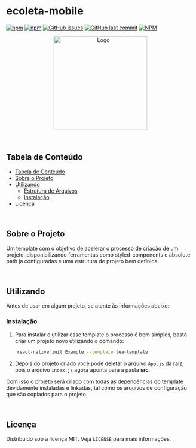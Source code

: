 # ecoleta-mobile


<!-- PROJECT SHIELDS -->

[![npm](https://img.shields.io/npm/v/ecoleta-mobile.svg?label=npm%20package)](https://www.npmjs.com/package/ecoleta-mobile)
[![npm](https://img.shields.io/npm/dt/ecoleta-mobile.svg)](https://www.npmjs.com/package/ecoleta-mobile)
[![GitHub issues](https://img.shields.io/github/issues-raw/CarlosETB/ecoleta-mobile.svg)](https://github.com/CarlosETB/ecoleta-mobile/issues)
[![GitHub last commit](https://img.shields.io/github/last-commit/CarlosETB/ecoleta-mobile.svg)](https://github.com/CarlosETB/ecoleta-mobile/commits/master)
[![NPM](https://img.shields.io/npm/l/ecoleta-mobile.svg)](https://choosealicense.com/licenses/mit/)

<!-- PROJECT LOGO -->

<p align="center">
    <img height="250px" src="https://imgur.com/gallery/f6ptHrs" alt="Logo">
</p>

<br />

<!-- TABLE OF CONTENTS -->

## Tabela de Conteúdo

- [Tabela de Conteúdo](#tabela-de-conte%C3%BAdo)
- [Sobre o Projeto](#sobre-o-projeto)
- [Utilizando](#utilizando)
  - [Estrutura de Arquivos](#estrutura-de-arquivos)
  - [Instalação](#instala%C3%A7%C3%A3o)
- [Licença](#licen%C3%A7a)


<br />

<!-- ABOUT THE PROJECT -->

## Sobre o Projeto

Um template com o objetivo de acelerar o processo de criação de um projeto, disponibilizando ferramentas como styled-components e absolute path ja configuradas e uma estrutura de projeto bem definida.

<br />

<!-- USING -->

## Utilizando

Antes de usar em algum projeto, se atente às informações abaixo:

### Instalação

1. Para instalar e utilizar esse template o processo é bem simples, basta criar um projeto novo utilizando o comando:

```sh
    react-native init Example --template tea-template
```

2. Depois do projeto criado você pode deletar o arquivo `App.js` da raiz, pois o arquivo `index.js` agora aponta para a pasta **src**.

Com isso o projeto será criado com todas as dependências do template devidamente instaladas e linkadas, tal como os arquivos de configuração que são copiados para o projeto.

<br />

<!-- LICENSE -->

## Licença

Distribuído sob a licença MIT. Veja `LICENSE` para mais informações.
